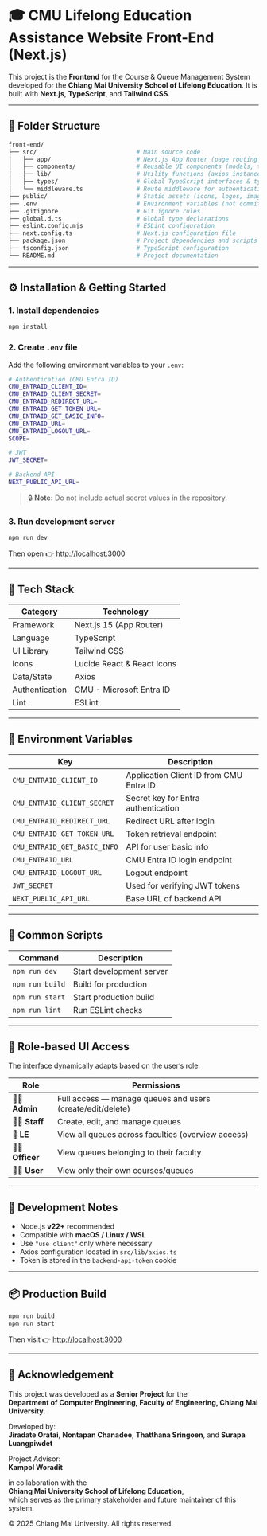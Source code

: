 # 🎓 CMU Lifelong Education Assistance Website Front-End (Next.js)

This project is the **Frontend** for the Course & Queue Management System developed for the  **Chiang Mai University School of Lifelong Education**. It is built with **Next.js**, **TypeScript**, and **Tailwind CSS**.

---

## 📁 Folder Structure

```bash
front-end/
├── src/                            # Main source code
│   ├── app/                        # Next.js App Router (page routing & layouts)
│   ├── components/                 # Reusable UI components (modals, tables, etc.)
│   ├── lib/                        # Utility functions (axios instance, date utils, etc.)
│   ├── types/                      # Global TypeScript interfaces & types
│   └── middleware.ts               # Route middleware for authentication & redirect
├── public/                         # Static assets (icons, logos, images)
├── .env                            # Environment variables (not committed)
├── .gitignore                      # Git ignore rules
├── global.d.ts                     # Global type declarations
├── eslint.config.mjs               # ESLint configuration
├── next.config.ts                  # Next.js configuration file
├── package.json                    # Project dependencies and scripts
├── tsconfig.json                   # TypeScript configuration
└── README.md                       # Project documentation
```

---

## ⚙️ Installation & Getting Started

### 1. Install dependencies
```bash
npm install
```

### 2. Create `.env` file

Add the following environment variables to your `.env`:

```bash
# Authentication (CMU Entra ID)
CMU_ENTRAID_CLIENT_ID=
CMU_ENTRAID_CLIENT_SECRET=
CMU_ENTRAID_REDIRECT_URL=
CMU_ENTRAID_GET_TOKEN_URL=
CMU_ENTRAID_GET_BASIC_INFO=
CMU_ENTRAID_URL=
CMU_ENTRAID_LOGOUT_URL=
SCOPE=

# JWT
JWT_SECRET=

# Backend API
NEXT_PUBLIC_API_URL=
```

> 🔒 **Note:** Do not include actual secret values in the repository.

### 3. Run development server
```bash
npm run dev
```
Then open 👉 [http://localhost:3000](http://localhost:3000)

---

## 🧠 Tech Stack

| Category | Technology |
|-----------|-------------|
| Framework | Next.js 15 (App Router) |
| Language | TypeScript |
| UI Library | Tailwind CSS |
| Icons | Lucide React & React Icons |
| Data/State | Axios |
| Authentication | CMU - Microsoft Entra ID |
| Lint | ESLint |

---

## 🔐 Environment Variables

| Key | Description |
|-----|--------------|
| `CMU_ENTRAID_CLIENT_ID` | Application Client ID from CMU Entra ID |
| `CMU_ENTRAID_CLIENT_SECRET` | Secret key for Entra authentication |
| `CMU_ENTRAID_REDIRECT_URL` | Redirect URL after login |
| `CMU_ENTRAID_GET_TOKEN_URL` | Token retrieval endpoint |
| `CMU_ENTRAID_GET_BASIC_INFO` | API for user basic info |
| `CMU_ENTRAID_URL` | CMU Entra ID login endpoint |
| `CMU_ENTRAID_LOGOUT_URL` | Logout endpoint |
| `JWT_SECRET` | Used for verifying JWT tokens |
| `NEXT_PUBLIC_API_URL` | Base URL of backend API |

---

## 🧩 Common Scripts

| Command | Description |
|----------|--------------|
| `npm run dev` | Start development server |
| `npm run build` | Build for production |
| `npm run start` | Start production build |
| `npm run lint` | Run ESLint checks |

---

## 👥 Role-based UI Access

The interface dynamically adapts based on the user’s role:

| Role | Permissions |
|------|--------------|
| 🧑‍💼 **Admin** | Full access — manage queues and users (create/edit/delete) |
| 👩‍💻 **Staff** | Create, edit, and manage queues |
| 🧾 **LE** | View all queues across faculties (overview access) |
| 🧑‍🎓 **Officer** | View queues belonging to their faculty |
| 👨‍🏫 **User** | View only their own courses/queues |

---

## 🧱 Development Notes

- Node.js **v22+** recommended  
- Compatible with **macOS / Linux / WSL**  
- Use `"use client"` only where necessary  
- Axios configuration located in `src/lib/axios.ts`  
- Token is stored in the `backend-api-token` cookie  

---

## 📦 Production Build

```bash
npm run build
npm run start
```
Then visit 👉 [http://localhost:3000](http://localhost:3000)

---

## 🏫 Acknowledgement

This project was developed as a **Senior Project** for the  
**Department of Computer Engineering, Faculty of Engineering, Chiang Mai University.**

Developed by:  
**Jiradate Oratai**, **Nontapan Chanadee**, **Thatthana Sringoen**, and **Surapa Luangpiwdet**

Project Advisor:  
**Kampol Woradit**

in collaboration with the  
**Chiang Mai University School of Lifelong Education**,  
which serves as the primary stakeholder and future maintainer of this system.

© 2025 Chiang Mai University. All rights reserved.
